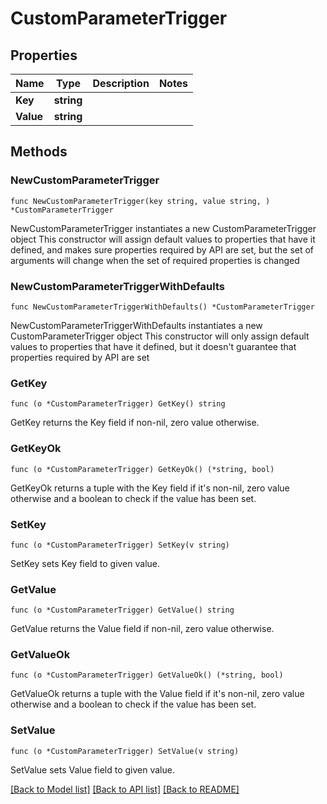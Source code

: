 # CustomParameterTrigger

## Properties

Name | Type | Description | Notes
------------ | ------------- | ------------- | -------------
**Key** | **string** |  | 
**Value** | **string** |  | 

## Methods

### NewCustomParameterTrigger

`func NewCustomParameterTrigger(key string, value string, ) *CustomParameterTrigger`

NewCustomParameterTrigger instantiates a new CustomParameterTrigger object
This constructor will assign default values to properties that have it defined,
and makes sure properties required by API are set, but the set of arguments
will change when the set of required properties is changed

### NewCustomParameterTriggerWithDefaults

`func NewCustomParameterTriggerWithDefaults() *CustomParameterTrigger`

NewCustomParameterTriggerWithDefaults instantiates a new CustomParameterTrigger object
This constructor will only assign default values to properties that have it defined,
but it doesn't guarantee that properties required by API are set

### GetKey

`func (o *CustomParameterTrigger) GetKey() string`

GetKey returns the Key field if non-nil, zero value otherwise.

### GetKeyOk

`func (o *CustomParameterTrigger) GetKeyOk() (*string, bool)`

GetKeyOk returns a tuple with the Key field if it's non-nil, zero value otherwise
and a boolean to check if the value has been set.

### SetKey

`func (o *CustomParameterTrigger) SetKey(v string)`

SetKey sets Key field to given value.


### GetValue

`func (o *CustomParameterTrigger) GetValue() string`

GetValue returns the Value field if non-nil, zero value otherwise.

### GetValueOk

`func (o *CustomParameterTrigger) GetValueOk() (*string, bool)`

GetValueOk returns a tuple with the Value field if it's non-nil, zero value otherwise
and a boolean to check if the value has been set.

### SetValue

`func (o *CustomParameterTrigger) SetValue(v string)`

SetValue sets Value field to given value.



[[Back to Model list]](../README.md#documentation-for-models) [[Back to API list]](../README.md#documentation-for-api-endpoints) [[Back to README]](../README.md)


